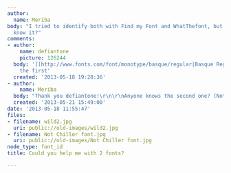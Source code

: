 ```yaml
---
author:
  name: Meriba
body: "I tried to identify both with Find my Font and WhatThefont, but no result.\r\n\r\nAnyone
  know it?"
comments:
- author:
    name: defiantone
    picture: 126244
  body: '[[http://www.fonts.com/font/monotype/basque/regular|Basque Regular]] for
    the first'
  created: '2013-05-18 19:28:36'
- author:
    name: Meriba
  body: "Thank you defiantone!\r\n\r\nAnyone knows the second one? (NotChillerfont.jpg)"
  created: '2013-05-21 15:49:00'
date: '2013-05-18 11:55:47'
files:
- filename: wild2.jpg
  uri: public://old-images/wild2.jpg
- filename: Not Chiller font.jpg
  uri: public://old-images/Not Chiller font.jpg
node_type: font_id
title: Could you help me with 2 fonts?

---
```

